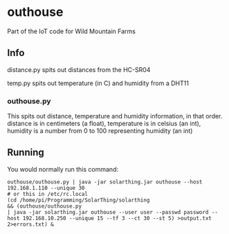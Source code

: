 # outhouse
Part of the IoT code for Wild Mountain Farms

## Info
distance.py spits out distances from the HC-SR04

temp.py spits out temperature (in C) and humidity from a DHT11

### outhouse.py
This spits out distance, temperature and humidity information, in that order. distance is in centimeters (a float),
temperature is in celsius (an int), humidity is a number from 0 to 100 representing humidity (an int)

## Running
You would normally run this command:
```
outhouse/outhouse.py | java -jar solarthing.jar outhouse --host 192.168.1.110 --unique 30
# or this in /etc/rc.local
(cd /home/pi/Programming/SolarThing/solarthing 
&& (outhouse/outhouse.py 
| java -jar solarthing.jar outhouse --user user --passwd password --host 192.168.10.250 --unique 15 --tf 3 --ct 30 --st 5) >output.txt 2>errors.txt) &
```

